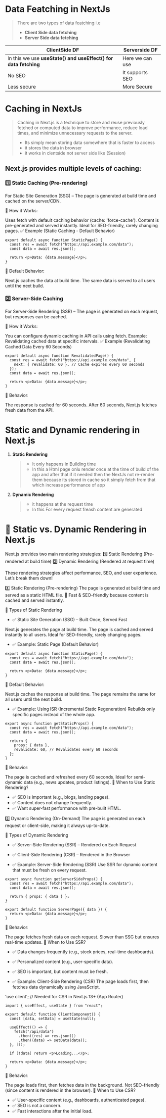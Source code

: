 # Data Featching in NextJs

> There are two types of data featching i.e
>
> - <b> Client Side data fetching</b>
> - <b> Server Side data fetching</b>

| <b> ClientSide DF                                               | Serverside DF   |
| --------------------------------------------------------------- | --------------- |
| In this we use <b> useState() and useEffect() for data fetching | Here we can use |
| No SEO                                                          | It supports SEO |
| Less secure                                                     | More Secure     |

# Caching in NextJs

> Caching in Next.js is a technique to store and reuse previously fetched or computed data to improve performance, reduce load times, and minimize unnecessary requests to the server.
>
> - Its simply mean storing data somewhere that is faster to access
> - it stores the data in browser
> - it works in clentside not server side like (Session)

## Next.js provides multiple levels of caching:

### 1️⃣ Static Caching (Pre-rendering)

For Static Site Generation (SSG) – The page is generated at build time and cached on the server/CDN.

📌 How it Works:

Uses fetch with default caching behavior (cache: 'force-cache').
Content is pre-generated and served instantly.
Ideal for SEO-friendly, rarely changing pages.
✅ Example (Static Caching - Default Behavior)

```tsx
export default async function StaticPage() {
  const res = await fetch("https://api.example.com/data");
  const data = await res.json();

  return <p>Data: {data.message}</p>;
}
```

🔹 Default Behavior:

Next.js caches the data at build time.
The same data is served to all users until the next build.

### 2️⃣ Server-Side Caching

For Server-Side Rendering (SSR) – The page is generated on each request, but responses can be cached.

📌 How it Works:

You can configure dynamic caching in API calls using fetch.
Example: Revalidating cached data at specific intervals.
✅ Example (Revalidating Cached Data Every 60 Seconds)

```tsx
export default async function RevalidatedPage() {
  const res = await fetch("https://api.example.com/data", {
    next: { revalidate: 60 }, // Cache expires every 60 seconds
  });
  const data = await res.json();

  return <p>Data: {data.message}</p>;
}
```

🔹 Behavior:

The response is cached for 60 seconds.
After 60 seconds, Next.js fetches fresh data from the API.

# Static and Dynamic rendering in Next.js

1. **Static Rendering**

   > - It only happens in Building time
   > - In this a Html page onlu render once at the time of build of the app and after that if it needed then the NextJs not re-render them because its stored in cache so it simply fetch from that which increase performance of app

2. **Dynamic Rendering**
   > - it happens at the request time
   > - In this For every request freash content are generated

# 🚀 Static vs. Dynamic Rendering in Next.js

Next.js provides two main rendering strategies:
1️⃣ Static Rendering (Pre-rendered at build time)
2️⃣ Dynamic Rendering (Rendered at request time)

These rendering strategies affect performance, SEO, and user experience. Let’s break them down!

1️⃣ Static Rendering (Pre-rendering)
The page is generated at build time and served as a static HTML file.
🚀 Fast & SEO-friendly because content is cached and served instantly.

🔹 Types of Static Rendering

- ✅ Static Site Generation (SSG) – Built Once, Served Fast

Next.js generates the page at build time.
The page is cached and served instantly to all users.
Ideal for SEO-friendly, rarely changing pages.

- ✅ Example: Static Page (Default Behavior)

```tsx
export default async function StaticPage() {
  const res = await fetch("https://api.example.com/data");
  const data = await res.json();

  return <p>Data: {data.message}</p>;
}
```

🔹 Default Behavior:

Next.js caches the response at build time.
The page remains the same for all users until the next build.

- ✅ Example: Using ISR (Incremental Static Regeneration)
  Rebuilds only specific pages instead of the whole app.

```tsx
export async function getStaticProps() {
  const res = await fetch("https://api.example.com/data");
  const data = await res.json();

  return {
    props: { data },
    revalidate: 60, // Revalidates every 60 seconds
  };
}
```

🔹 Behavior:

The page is cached and refreshed every 60 seconds.
Ideal for semi-dynamic data (e.g., news updates, product listings).
🎯 When to Use Static Rendering?

- ✅ SEO is important (e.g., blogs, landing pages).
- ✅ Content does not change frequently.
- ✅ Want super-fast performance with pre-built HTML.

2️⃣ Dynamic Rendering (On-Demand)
The page is generated on each request or client-side, making it always up-to-date.

🔹 Types of Dynamic Rendering

- ✅ Server-Side Rendering (SSR) – Rendered on Each Request
- ✅ Client-Side Rendering (CSR) – Rendered in the Browser

- ✅ Example: Server-Side Rendering (SSR)
  Use SSR for dynamic content that must be fresh on every request.

```tsx
export async function getServerSideProps() {
  const res = await fetch("https://api.example.com/data");
  const data = await res.json();

  return { props: { data } };
}

export default function ServerPage({ data }) {
  return <p>Data: {data.message}</p>;
}
```

🔹 Behavior:

The page fetches fresh data on each request.
Slower than SSG but ensures real-time updates.
🎯 When to Use SSR?

- ✅ Data changes frequently (e.g., stock prices, real-time dashboards).
- ✅ Personalized content (e.g., user-specific data).
- ✅ SEO is important, but content must be fresh.

- ✅ Example: Client-Side Rendering (CSR)
  The page loads first, then fetches data dynamically using JavaScript.

'use client'; // Needed for CSR in Next.js 13+ (App Router)

```tsx
import { useEffect, useState } from "react";

export default function ClientComponent() {
  const [data, setData] = useState(null);

  useEffect(() => {
    fetch("/api/data")
      .then((res) => res.json())
      .then((data) => setData(data));
  }, []);

  if (!data) return <p>Loading...</p>;

  return <p>Data: {data.message}</p>;
}
```

🔹 Behavior:

The page loads first, then fetches data in the background.
Not SEO-friendly (since content is rendered in the browser).
🎯 When to Use CSR?

- ✅ User-specific content (e.g., dashboards, authenticated pages).
- ✅ SEO is not a concern.
- ✅ Fast interactions after the initial load.
